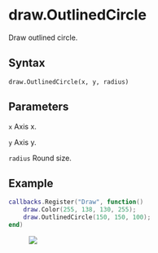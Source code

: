 # draw.OutlinedCircle
Draw outlined circle.

## Syntax
```
draw.OutlinedCircle(x, y, radius)
```

## Parameters
```x``` Axis x.

```y``` Axis y.

```radius``` Round size.


## Example
```lua
callbacks.Register("Draw", function()
    draw.Color(255, 138, 130, 255);
    draw.OutlinedCircle(150, 150, 100);
end)
```

<figure>
  <img src="/kb/lua/docs/library/draw/outlinedcircle.png"/>
</figure>